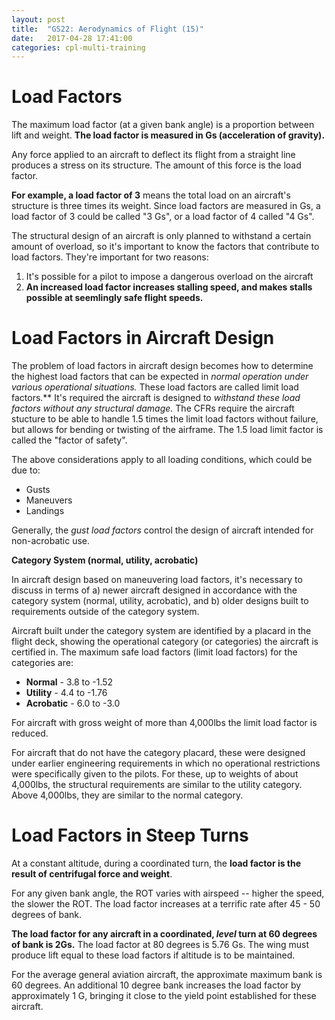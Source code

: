 ```yaml
---
layout: post
title:  "GS22: Aerodynamics of Flight (15)"
date:   2017-04-28 17:41:00
categories: cpl-multi-training
---
```


# Load Factors

The maximum load factor (at a given bank angle) is a proportion between lift and
weight. **The load factor is measured in Gs (acceleration of gravity).**

Any force applied to an aircraft to deflect its flight from a straight line
produces a stress on its structure. The amount of this force is the load
factor.

**For example, a load factor of 3** means the total load on an aircraft's structure
is three times its weight. Since load factors are measured in Gs, a load factor
of 3 could be called "3 Gs", or a load factor of 4 called "4 Gs".

The structural design of an aircraft is only planned to withstand a certain amount
of overload, so it's important to know the factors that contribute to load factors.
They're important for two reasons:

 1. It's possible for a pilot to impose a dangerous overload on the aircraft
 2. **An increased load factor increases stalling speed, and makes stalls possible
    at seemlingly safe flight speeds.**

# Load Factors in Aircraft Design

The problem of load factors in aircraft design becomes how to determine the highest
load factors that can be expected in *normal operation under various operational
situations.* These load factors are called limit load factors.** It's required the
aircraft is designed to *withstand these load factors without any structural
damage.* The CFRs require the aircraft stucture to be able to handle 1.5 times the
limit load factors without failure, but allows for bending or twisting of the
airframe. The 1.5 load limit factor is called the "factor of safety".

The above considerations apply to all loading conditions, which could be due to:

 * Gusts
 * Maneuvers
 * Landings

Generally, the *gust load factors* control the design of aircraft intended for
non-acrobatic use.

**Category System (normal, utility, acrobatic)**

In aircraft design based on maneuvering load factors, it's necessary to discuss
in terms of a) newer aircraft designed in accordance with the category system
(normal, utility, acrobatic), and b) older designs built to requirements outside
of the category system.

Aircraft built under the category system are identified by a placard in the flight
deck, showing the operational category (or categories) the aircraft is certified
in. The maximum safe load factors (limit load factors) for the categories are:

 * **Normal** - 3.8 to -1.52
 * **Utility** - 4.4 to -1.76
 * **Acrobatic** - 6.0 to -3.0

For aircraft with gross weight of more than 4,000lbs the limit load factor is
reduced.

For aircraft that do not have the category placard, these were designed under
earlier engineering requirements in which no operational restrictions were
specifically given to the pilots. For these, up to weights of about 4,000lbs,
the structural requirements are similar to the utility category. Above
4,000lbs, they are similar to the normal category.

# Load Factors in Steep Turns

At a constant altitude, during a coordinated turn, the **load factor is the result
of centrifugal force and weight**.

For any given bank angle, the ROT varies with airspeed -- higher the speed, the
slower the ROT. The load factor increases at a terrific rate after 45 - 50 degrees
of bank.

**The load factor for any aircraft in a coordinated, *level* turn at 60 degrees
of bank is 2Gs.** The load factor at 80 degrees is 5.76 Gs. The wing must produce
lift equal to these load factors if altitude is to be maintained.

For the average general aviation aircraft, the approximate maximum bank is 60
degrees. An additional 10 degree bank increases the load factor by approximately
1 G, bringing it close to the yield point established for these aircraft.

